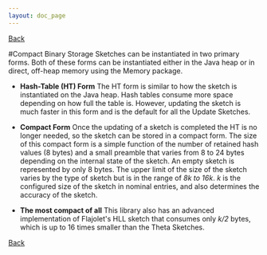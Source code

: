 ```yaml
---
layout: doc_page
---
```

[Back](Features.html)

#Compact Binary Storage
Sketches can be instantiated in two primary forms.  Both of these forms can be instantiated either in the Java heap or in direct, off-heap memory using the Memory package.

* <b>Hash-Table (HT) Form</b>
The HT form is similar to how the sketch is instantiated on the Java heap.  Hash tables consume more space depending on how full the table is.  However, updating the sketch is much faster in this form and is the default for all the Update Sketches.

* <b>Compact Form</b>
Once the updating of a sketch is completed the HT is no longer needed, so the sketch can be stored in a compact form.  The size of this compact form is a simple function of the number of retained hash values (8 bytes) and a small preamble that varies from 8 to 24 bytes depending on the internal state of the sketch.  An empty sketch is represented by only 8 bytes.  The upper limit of the size of the sketch varies by the type of sketch but is in the range of <i>8*k to 16*k</i>.  <i>k</i> is the configured size of the sketch in nominal entries, and also determines the accuracy of the sketch.  

* <b>The most compact of all</b>
This library also has an advanced implementation of Flajolet's HLL sketch that consumes only <i>k/2</i> bytes, which is up to 16 times smaller than the Theta Sketches.

[Back](Features.html)